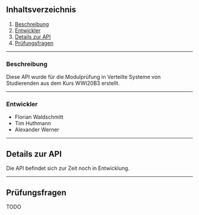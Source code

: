 ## Inhaltsverzeichnis
1. [Beschreibung](#beschreibung)
2. [Entwickler](#entwickler)
3. [Details zur API](#details)
4. [Prüfungsfragen](#fragen)
***

### Beschreibung

Diese API wurde für die Modulprüfung in Verteilte Systeme von Studierenden aus dem Kurs WWI20B3 erstellt.
***
### Entwickler

* Florian Waldschmitt
* Tim Huthmann
* Alexander Werner
***

## Details zur API

Die API befindet sich zur Zeit noch in Entwicklung.
***
## Prüfungsfragen

TODO


